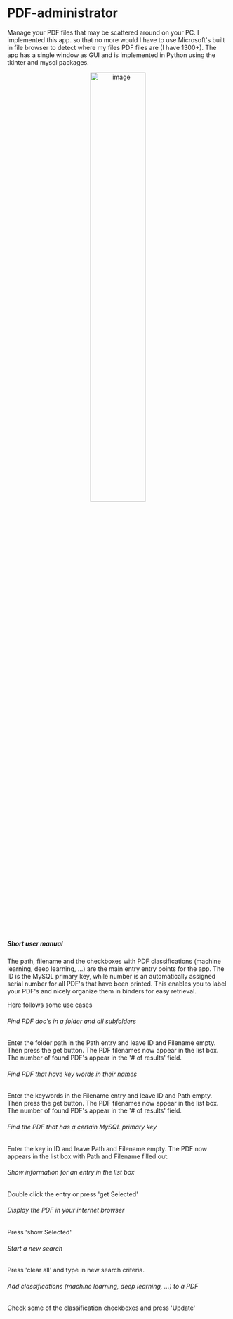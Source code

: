 # PDF-administrator
Manage your PDF files that may be scattered around on your PC. I implemented this app. so that no more would I have to use Microsoft's built in file browser to detect where my files PDF files are (I have 1300+). The app has a single window as GUI and is implemented in Python using the tkinter and mysql packages.
<p align="center">
  <img src="https://user-images.githubusercontent.com/6919287/130425554-d9ea6423-9ef6-40c4-85cb-b71c49ec06ba.png" alt="image" width="50%"/>
</p>

##### Short user manual 

The path, filename and the checkboxes with PDF classifications (machine learning, deep learning, ...) are the main entry entry points for the app. The ID is the MySQL primary key, while number is an automatically assigned serial number for all PDF's that have been printed. This enables you to label your PDF's and nicely organize them in binders for easy retrieval. 

Here follows some use cases

###### Find PDF doc's in a folder and all subfolders

Enter the folder path in the Path entry and leave ID and Filename empty. Then press the get button. The PDF filenames now appear in the list box. The number of found PDF's appear in the '# of results' field. 

###### Find PDF that have key words in their names

Enter the keywords in the Filename entry and leave ID and Path empty. Then press the get button. The PDF filenames now appear in the list box. The number of found PDF's appear in the '# of results' field. 

###### Find the PDF that has a certain MySQL primary key

Enter the key in ID and leave Path and Filename empty. The PDF now appears in the list box with Path and Filename filled out.

###### Show information for an entry in the list box

Double click the entry or press 'get Selected'

###### Display the PDF in your internet browser

Press 'show Selected'

###### Start a new search

Press 'clear all' and type in new search criteria.

###### Add classifications (machine learning, deep learning, ...) to a PDF

Check some of the classification checkboxes and press 'Update'





